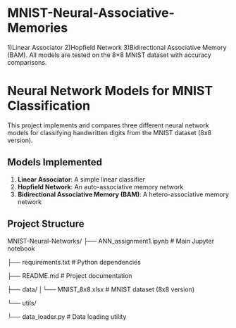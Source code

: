 # MNIST-Neural-Associative-Memories
1)Linear Associator  2)Hopfield Network  3)Bidirectional Associative Memory (BAM). 
All models are tested on the 8×8 MNIST dataset with accuracy comparisons.

# Neural Network Models for MNIST Classification

This project implements and compares three different neural network models for classifying handwritten digits from the MNIST dataset (8x8 version).

## Models Implemented

1. **Linear Associator**: A simple linear classifier
2. **Hopfield Network**: An auto-associative memory network
3. **Bidirectional Associative Memory (BAM)**: A hetero-associative memory network

## Project Structure
MNIST-Neural-Networks/
├── ANN_assignment1.ipynb # Main Jupyter notebook

├── requirements.txt # Python dependencies

├── README.md # Project documentation

├── data/
│└── MNIST_8x8.xlsx # MNIST dataset (8x8 version)

└── utils/

└── data_loader.py # Data loading utility
